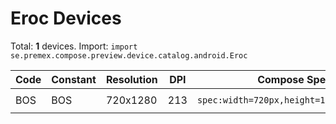 # Eroc Devices

Total: **1** devices. Import: `import se.premex.compose.preview.device.catalog.android.Eroc`

| Code | Constant | Resolution | DPI | Compose Spec | Preview Usage |
|------|----------|------------|-----|-------------|---------------|
| BOS | BOS | 720x1280 | 213 | `spec:width=720px,height=1280px,dpi=213` | `@Preview(device = Eroc.BOS)` |

<!-- Generated automatically. Do not edit manually. -->
